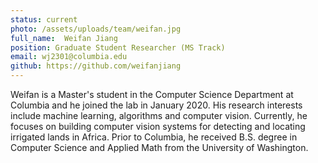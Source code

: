 ```yaml
---
status: current
photo: /assets/uploads/team/weifan.jpg
full_name:  Weifan Jiang
position: Graduate Student Researcher (MS Track)
email: wj2301@columbia.edu
github: https://github.com/weifanjiang
---
```

Weifan is a Master's student in the Computer Science Department at Columbia and he joined the lab in January 2020. His research interests include machine learning, algorithms and computer vision. Currently, he focuses on building computer vision systems for detecting and locating irrigated lands in Africa. Prior to Columbia, he received B.S. degree in Computer Science and Applied Math from the University of Washington.